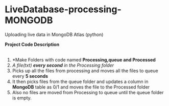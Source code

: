 # LiveDatabase-processing-MONGODB
Uploading live data in MongoDB Atlas (python)

**Project Code Description**<br > <br > 

1. *Make Folders with code named **Processing,queue and Processed** <br > 
2. *A file(txt) **every second** in the Processing folder*<br >
3.  Picks up all the files from processing and moves all the files to queue every **5 seconds**<br >
4.  It then picks files from the queue folder and updates a column in **MongoDB** table as 0/1 and moves the file to the Processed folder<br >
5.  Also no files are moved from Processing to queue until the queue folder is empty.
